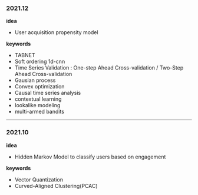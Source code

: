 ### 2021.12

**idea**
- User acquisition propensity model

**keywords**    
- TABNET
- Soft ordering 1d-cnn
- Time Series Validation : One-step Ahead Cross-validation / Two-Step Ahead Cross-validation
- Gausian process
- Convex optimization
- Causal time series analysis
- contextual learning 
- lookalike modeling
- multi-armed bandits

---

### 2021.10

**idea**
- Hidden Markov Model to classify users based on engagement
  
**keywords**
- Vector Quantization
- Curved-Aligned Clustering(PCAC)